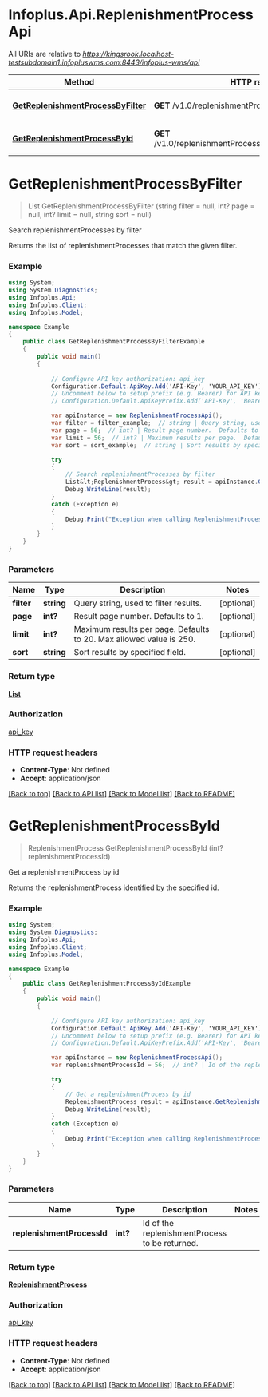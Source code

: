 # Infoplus.Api.ReplenishmentProcessApi

All URIs are relative to *https://kingsrook.localhost-testsubdomain1.infopluswms.com:8443/infoplus-wms/api*

Method | HTTP request | Description
------------- | ------------- | -------------
[**GetReplenishmentProcessByFilter**](ReplenishmentProcessApi.md#getreplenishmentprocessbyfilter) | **GET** /v1.0/replenishmentProcess/search | Search replenishmentProcesses by filter
[**GetReplenishmentProcessById**](ReplenishmentProcessApi.md#getreplenishmentprocessbyid) | **GET** /v1.0/replenishmentProcess/{replenishmentProcessId} | Get a replenishmentProcess by id


# **GetReplenishmentProcessByFilter**
> List<ReplenishmentProcess> GetReplenishmentProcessByFilter (string filter = null, int? page = null, int? limit = null, string sort = null)

Search replenishmentProcesses by filter

Returns the list of replenishmentProcesses that match the given filter.

### Example
```csharp
using System;
using System.Diagnostics;
using Infoplus.Api;
using Infoplus.Client;
using Infoplus.Model;

namespace Example
{
    public class GetReplenishmentProcessByFilterExample
    {
        public void main()
        {
            
            // Configure API key authorization: api_key
            Configuration.Default.ApiKey.Add('API-Key', 'YOUR_API_KEY');
            // Uncomment below to setup prefix (e.g. Bearer) for API key, if needed
            // Configuration.Default.ApiKeyPrefix.Add('API-Key', 'Bearer');

            var apiInstance = new ReplenishmentProcessApi();
            var filter = filter_example;  // string | Query string, used to filter results. (optional) 
            var page = 56;  // int? | Result page number.  Defaults to 1. (optional) 
            var limit = 56;  // int? | Maximum results per page.  Defaults to 20.  Max allowed value is 250. (optional) 
            var sort = sort_example;  // string | Sort results by specified field. (optional) 

            try
            {
                // Search replenishmentProcesses by filter
                List&lt;ReplenishmentProcess&gt; result = apiInstance.GetReplenishmentProcessByFilter(filter, page, limit, sort);
                Debug.WriteLine(result);
            }
            catch (Exception e)
            {
                Debug.Print("Exception when calling ReplenishmentProcessApi.GetReplenishmentProcessByFilter: " + e.Message );
            }
        }
    }
}
```

### Parameters

Name | Type | Description  | Notes
------------- | ------------- | ------------- | -------------
 **filter** | **string**| Query string, used to filter results. | [optional] 
 **page** | **int?**| Result page number.  Defaults to 1. | [optional] 
 **limit** | **int?**| Maximum results per page.  Defaults to 20.  Max allowed value is 250. | [optional] 
 **sort** | **string**| Sort results by specified field. | [optional] 

### Return type

[**List<ReplenishmentProcess>**](ReplenishmentProcess.md)

### Authorization

[api_key](../README.md#api_key)

### HTTP request headers

 - **Content-Type**: Not defined
 - **Accept**: application/json

[[Back to top]](#) [[Back to API list]](../README.md#documentation-for-api-endpoints) [[Back to Model list]](../README.md#documentation-for-models) [[Back to README]](../README.md)

# **GetReplenishmentProcessById**
> ReplenishmentProcess GetReplenishmentProcessById (int? replenishmentProcessId)

Get a replenishmentProcess by id

Returns the replenishmentProcess identified by the specified id.

### Example
```csharp
using System;
using System.Diagnostics;
using Infoplus.Api;
using Infoplus.Client;
using Infoplus.Model;

namespace Example
{
    public class GetReplenishmentProcessByIdExample
    {
        public void main()
        {
            
            // Configure API key authorization: api_key
            Configuration.Default.ApiKey.Add('API-Key', 'YOUR_API_KEY');
            // Uncomment below to setup prefix (e.g. Bearer) for API key, if needed
            // Configuration.Default.ApiKeyPrefix.Add('API-Key', 'Bearer');

            var apiInstance = new ReplenishmentProcessApi();
            var replenishmentProcessId = 56;  // int? | Id of the replenishmentProcess to be returned.

            try
            {
                // Get a replenishmentProcess by id
                ReplenishmentProcess result = apiInstance.GetReplenishmentProcessById(replenishmentProcessId);
                Debug.WriteLine(result);
            }
            catch (Exception e)
            {
                Debug.Print("Exception when calling ReplenishmentProcessApi.GetReplenishmentProcessById: " + e.Message );
            }
        }
    }
}
```

### Parameters

Name | Type | Description  | Notes
------------- | ------------- | ------------- | -------------
 **replenishmentProcessId** | **int?**| Id of the replenishmentProcess to be returned. | 

### Return type

[**ReplenishmentProcess**](ReplenishmentProcess.md)

### Authorization

[api_key](../README.md#api_key)

### HTTP request headers

 - **Content-Type**: Not defined
 - **Accept**: application/json

[[Back to top]](#) [[Back to API list]](../README.md#documentation-for-api-endpoints) [[Back to Model list]](../README.md#documentation-for-models) [[Back to README]](../README.md)

